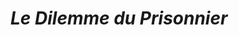  # _Le Dilemme du Prisonnier_                          
                                   
       
                                 
                                  
                                 
